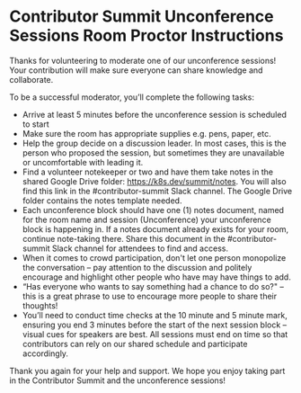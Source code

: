 # Contributor Summit Unconference Sessions Room Proctor Instructions

Thanks for volunteering to moderate one of our unconference sessions! Your contribution will make sure everyone can share knowledge and collaborate.

To be a successful moderator, you’ll complete the following tasks:

* Arrive at least 5 minutes before the unconference session is scheduled to start
* Make sure the room has appropriate supplies e.g. pens, paper, etc.
* Help the group decide on a discussion leader.  In most cases, this is the person who proposed the session, but sometimes they are unavailable or uncomfortable with leading it.
* Find a volunteer notekeeper or two and have them take notes in the shared Google Drive folder: https://k8s.dev/summit/notes. You will also find this link in the #contributor-summit Slack channel. The Google Drive folder contains the notes template needed.
* Each unconference block should have one (1) notes document, named for the room name and session (Unconference) your unconference block is happening in. If a notes document already exists for your room, continue note-taking there. Share this document in the #contributor-summit Slack channel for attendees to find and access.
* When it comes to crowd participation, don't let one person monopolize the conversation – pay attention to the discussion and politely encourage and highlight other people who have may have things to add.
* “Has everyone who wants to say something had a chance to do so?" – this is a great phrase to use to encourage more people to share their thoughts!
* You’ll need to conduct time checks at the 10 minute and 5 minute mark, ensuring you end 3 minutes before the start of the next session block – visual cues for speakers are best. All sessions must end on time so that contributors can rely on our shared schedule and participate accordingly.


Thank you again for your help and support. We hope you enjoy taking part in the Contributor Summit and the unconference sessions!

